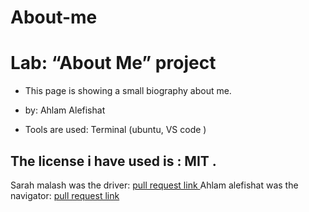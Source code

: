 # About-me
# Lab: “About Me” project
- This page is showing a small  biography about me.
-  by: Ahlam Alefishat

- Tools are used: Terminal (ubuntu, VS code )

## The license i have used is : MIT .
Sarah malash was the driver: [ pull request link ]( https://github.com/ahlamalefishat96/About-me/pull/1) 
Ahlam alefishat was the navigator: [ pull request link ](https://github.com/ahlamalefishat96/About-me/pull/1 )
